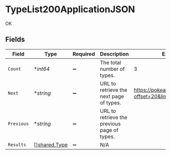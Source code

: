 # TypeList200ApplicationJSON

OK


## Fields

| Field                                              | Type                                               | Required                                           | Description                                        | Example                                            |
| -------------------------------------------------- | -------------------------------------------------- | -------------------------------------------------- | -------------------------------------------------- | -------------------------------------------------- |
| `Count`                                            | **int64*                                           | :heavy_minus_sign:                                 | The total number of types.                         | 3                                                  |
| `Next`                                             | **string*                                          | :heavy_minus_sign:                                 | URL to retrieve the next page of types.            | https://pokeapi.co/api/v2/type/?offset=20&limit=20 |
| `Previous`                                         | **string*                                          | :heavy_minus_sign:                                 | URL to retrieve the previous page of types.        |                                                    |
| `Results`                                          | [][shared.Type](../../models/shared/type.md)       | :heavy_minus_sign:                                 | N/A                                                |                                                    |